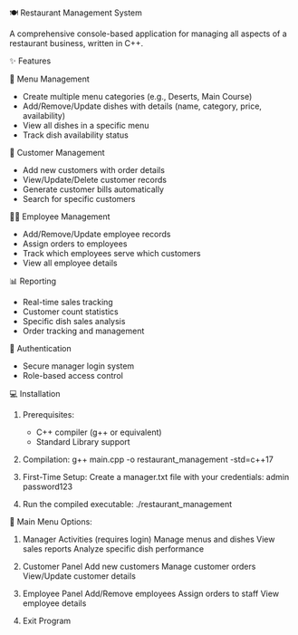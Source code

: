 🍽️ Restaurant Management System

A comprehensive console-based application for managing all aspects of a restaurant business, written in C++.

✨ Features

🍲 Menu Management
- Create multiple menu categories (e.g., Deserts, Main Course)
- Add/Remove/Update dishes with details (name, category, price, availability)
- View all dishes in a specific menu
- Track dish availability status

👥 Customer Management
- Add new customers with order details
- View/Update/Delete customer records
- Generate customer bills automatically
- Search for specific customers

👨‍🍳 Employee Management
- Add/Remove/Update employee records
- Assign orders to employees
- Track which employees serve which customers
- View all employee details

📊 Reporting
- Real-time sales tracking
- Customer count statistics
- Specific dish sales analysis
- Order tracking and management

🔐 Authentication
- Secure manager login system
- Role-based access control


💻 Installation

1. Prerequisites:
   - C++ compiler (g++ or equivalent)
   - Standard Library support

2. Compilation:
   g++ main.cpp -o restaurant_management -std=c++17

3. First-Time Setup:
   Create a manager.txt file with your credentials:
   admin
   password123
4. Run the compiled executable:
   ./restaurant_management


🚀 Main Menu Options:

1) Manager Activities (requires login)
   Manage menus and dishes
   View sales reports
   Analyze specific dish performance

2) Customer Panel
   Add new customers
   Manage customer orders
   View/Update customer details

3) Employee Panel
   Add/Remove employees
   Assign orders to staff
   View employee details

4) Exit Program
